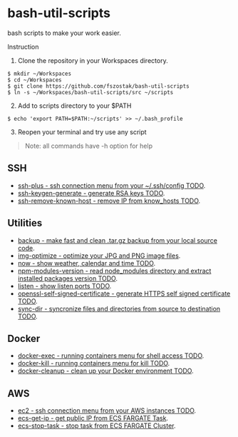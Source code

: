# bash-util-scripts

bash scripts to make your work easier.

Instruction

1) Clone the repository in your Workspaces directory.

```
$ mkdir ~/Workspaces
$ cd ~/Workspaces
$ git clone https://github.com/fszostak/bash-util-scripts
$ ln -s ~/Workspaces/bash-util-scripts/src ~/scripts
```

2) Add to scripts directory to your $PATH

```
$ echo 'export PATH=$PATH:~/scripts' >> ~/.bash_profile
```

3) Reopen your terminal and try use any script

> Note: all commands have -h option for help


## SSH
- [ssh-plus - ssh connection menu from your ~/.ssh/config TODO](https://github.com/fszostak/bash-util-scripts/blob/master/docs/ssh.md).
- [ssh-keygen-generate - generate RSA keys TODO](https://github.com/fszostak/bash-util-scripts/blob/master/docs/ssh.md).
- [ssh-remove-known-host - remove IP from know_hosts TODO](https://github.com/fszostak/bash-util-scripts/blob/master/docs/ssh.md).

## Utilities
- [backup - make fast and clean .tar.gz backup from your local source code](https://github.com/fszostak/bash-util-scripts/blob/master/docs/backup.md).
- [img-optimize - optimize your JPG and PNG image files](https://github.com/fszostak/bash-util-scripts/blob/master/docs/optimize.md).
- [now - show weather, calendar and time TODO](https://github.com/fszostak/bash-util-scripts/blob/master/docs/now.md).
- [npm-modules-version - read node_modules directory and extract installed packages version TODO](https://github.com/fszostak/bash-util-scripts/blob/master/docs/npm-modules-version.md).
- [listen - show listen ports TODO](https://github.com/fszostak/bash-util-scripts/blob/master/docs/listen.md).
- [openssl-self-signed-certificate - generate HTTPS self signed certificate TODO](https://github.com/fszostak/bash-util-scripts/blob/master/docs/openssl-self-signed-certificate.md).
- [sync-dir - syncronize files and directories from source to destination TODO](https://github.com/fszostak/bash-util-scripts/blob/master/docs/sync-dir.md).

## Docker
- [docker-exec - running containers menu for shell access TODO](https://github.com/fszostak/bash-util-scripts/blob/master/docs/docker.md).
- [docker-kill - running containers menu for kill TODO](https://github.com/fszostak/bash-util-scripts/blob/master/docs/docker.md).
- [docker-cleanup - clean up your Docker environment TODO](https://github.com/fszostak/bash-util-scripts/blob/master/docs/docker.md).

## AWS
- [ec2 - ssh connection menu from your AWS instances TODO](https://github.com/fszostak/bash-util-scripts/blob/master/docs/ec2.md).
- [ecs-get-ip - get public IP from ECS FARGATE Task](https://github.com/fszostak/bash-util-scripts/blob/master/docs/ecs-get-ip.md).
- [ecs-stop-task - stop task from ECS FARGATE Cluster](https://github.com/fszostak/bash-util-scripts/blob/master/docs/ecs-stop-task.md).
